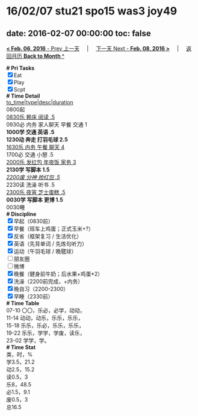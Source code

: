 # 16/02/07 stu21 spo15 was3 joy49

date: 2016-02-07 00:00:00
toc: false
---
[**< Feb. 06, 2016** - Prev 上一天](/lifelogs/2016/02/d06.md) &nbsp; &nbsp; | &nbsp; &nbsp; [下一天 Next - **Feb. 08, 2016 >**](/lifelogs/2016/02/d08.md) &nbsp; &nbsp; |  &nbsp; &nbsp; [返回月历 **Back to Month ^**](/lifelogs/2016/02/index.md)
<br/><div><b># Pri Tasks</b></div><div><input checked="true" type="checkbox"/>Eat</div><div><input checked="true" type="checkbox"/>Play</div><div><input checked="true" type="checkbox"/>Scpt</div><div><b># Time Detail</b></div><div><u>to_time|type|desc|duration</u></div><div>0800起</div><div><u>0830乐 赖床 阅读 .5</u></div><div>0930必 内务 家人聊天 早餐 交通 1</div><div><b>1000学 交通 英语 .5</b></div><div><b>1230动 奔走 打羽毛球 2.5</b></div><div><u>1630乐 内务 午餐 聊天 4</u></div><div>1700必 交通 小憩 .5</div><div><u>2000乐 发红包 年夜饭 家务 3</u></div><div><b>2130学 写脚本 1.5</b></div><div><u><i>2200废 分神 抢红包 .5</i></u></div><div>2230读 洗澡 听书 .5</div><div><u>2300乐 夜宵 芝士蛋糕 .5</u></div><div><b>0030学 写脚本 更博 1.5</b></div><div>0030睡</div><div><b># Discipline</b></div><div><input checked="true" type="checkbox"/>早起（0830前）</div><div><input checked="true" type="checkbox"/>早餐（班车上鸡蛋；正式玉米+?）</div><div><input checked="true" type="checkbox"/>反省（框架复习 / 生活优化）</div><div><input checked="true" type="checkbox"/>英语（先背单词 / 先炼句听力）</div><div><input checked="true" type="checkbox"/>运动（午羽毛球 / 晚毽球）</div><div><input type="checkbox"/>朋友圈</div><div><input type="checkbox"/>微博</div><div><input checked="true" type="checkbox"/>晚餐（健身前牛奶；后水果+鸡蛋*2）</div><div><input checked="true" type="checkbox"/>洗澡（2200前完成，+内务）</div><div><input checked="true" type="checkbox"/>晚自习（2200-2300）</div><div><input checked="true" type="checkbox"/>早睡（2330前）</div><div><b># Time Table</b></div><div>07-10 〇〇，乐必，必学，动动，</div><div>11-14 动动，动乐，乐乐，乐乐，</div><div>15-18 乐乐，乐必，乐乐，乐乐，</div><div>19-22 乐乐，学学，学废，读乐，</div><div>23-02 学学，学。</div><div><b># Time Stat</b></div><div>类，时，%</div><div>学3.5，21.2</div><div>动2.5，15.2</div><div>读0.5，3</div><div>乐8，48.5</div><div>必1.5，9.1</div><div>废0.5，3</div><div>总16.5</div>
